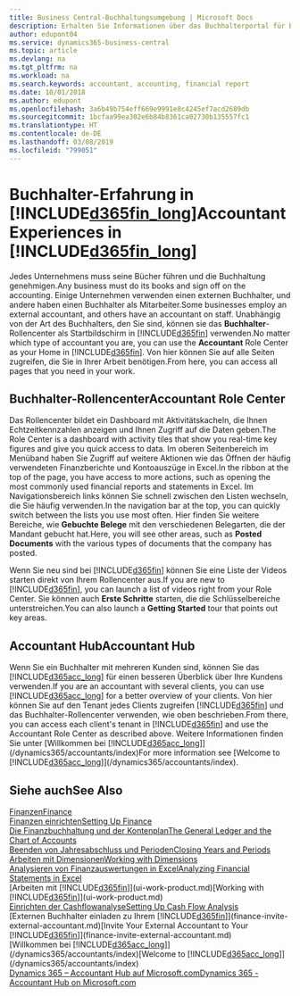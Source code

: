 ```yaml
---
title: Business Central-Buchhaltungsumgebung | Microsoft Docs
description: Erhalten Sie Informationen über das Buchhalterportal für Business Central. und das Buchhalterrollencenter, das interne und externe Buchhalter im Kundenunternehmen unterstützt.
author: edupont04
ms.service: dynamics365-business-central
ms.topic: article
ms.devlang: na
ms.tgt_pltfrm: na
ms.workload: na
ms.search.keywords: accountant, accounting, financial report
ms.date: 10/01/2018
ms.author: edupont
ms.openlocfilehash: 3a6b49b754eff669e9991e8c4245ef7acd2689db
ms.sourcegitcommit: 1bcfaa99ea302e6b84b8361ca02730b135557fc1
ms.translationtype: HT
ms.contentlocale: de-DE
ms.lasthandoff: 03/08/2019
ms.locfileid: "799051"
---
```

# <a name="accountant-experiences-in-included365finlongincludesd365finlongmdmd"></a><span data-ttu-id="6dd3d-103">Buchhalter-Erfahrung in [!INCLUDE[d365fin_long](includes/d365fin_long_md.md)]</span><span class="sxs-lookup"><span data-stu-id="6dd3d-103">Accountant Experiences in [!INCLUDE[d365fin_long](includes/d365fin_long_md.md)]</span></span>
<span data-ttu-id="6dd3d-104">Jedes Unternehmens muss seine Bücher führen und die Buchhaltung genehmigen.</span><span class="sxs-lookup"><span data-stu-id="6dd3d-104">Any business must do its books and sign off on the accounting.</span></span> <span data-ttu-id="6dd3d-105">Einige Unternehmen verwenden einen externen Buchhalter, und andere haben einen Buchhalter als Mitarbeiter.</span><span class="sxs-lookup"><span data-stu-id="6dd3d-105">Some businesses employ an external accountant, and others have an accountant on staff.</span></span> <span data-ttu-id="6dd3d-106">Unabhängig von der Art des Buchhalters, den Sie sind, können sie das **Buchhalter**-Rollencenter als Startbildschirm in [!INCLUDE[d365fin](includes/d365fin_md.md)] verwenden.</span><span class="sxs-lookup"><span data-stu-id="6dd3d-106">No matter which type of accountant you are, you can use the **Accountant** Role Center as your Home in [!INCLUDE[d365fin](includes/d365fin_md.md)].</span></span> <span data-ttu-id="6dd3d-107">Von hier können Sie auf alle Seiten zugreifen, die Sie in Ihrer Arbeit benötigen.</span><span class="sxs-lookup"><span data-stu-id="6dd3d-107">From here, you can access all pages that you need in your work.</span></span>  

## <a name="accountant-role-center"></a><span data-ttu-id="6dd3d-108">Buchhalter-Rollencenter</span><span class="sxs-lookup"><span data-stu-id="6dd3d-108">Accountant Role Center</span></span>
<span data-ttu-id="6dd3d-109">Das Rollencenter bildet ein Dashboard mit Aktivitätskacheln, die Ihnen Echtzeitkennzahlen anzeigen und Ihnen Zugriff auf die Daten geben.</span><span class="sxs-lookup"><span data-stu-id="6dd3d-109">The Role Center is a dashboard with activity tiles that show you real-time key figures and give you quick access to data.</span></span> <span data-ttu-id="6dd3d-110">Im oberen Seitenbereich im Menüband haben Sie Zugriff auf weitere Aktionen wie das Öffnen der häufig verwendeten Finanzberichte und Kontoauszüge in Excel.</span><span class="sxs-lookup"><span data-stu-id="6dd3d-110">In the ribbon at the top of the page, you have access to more actions, such as opening the most commonly used financial reports and statements in Excel.</span></span> <span data-ttu-id="6dd3d-111">Im Navigationsbereich links können Sie schnell zwischen den Listen wechseln, die Sie häufig verwenden.</span><span class="sxs-lookup"><span data-stu-id="6dd3d-111">In the navigation bar at the top, you can quickly switch between the lists you use most often.</span></span> <span data-ttu-id="6dd3d-112">Hier finden Sie weitere Bereiche, wie **Gebuchte Belege** mit den verschiedenen Belegarten, die der Mandant gebucht hat.</span><span class="sxs-lookup"><span data-stu-id="6dd3d-112">Here, you will see other areas, such as **Posted Documents** with the various types of documents that the company has posted.</span></span>  

<span data-ttu-id="6dd3d-113">Wenn Sie neu sind bei [!INCLUDE[d365fin](includes/d365fin_md.md)] können Sie eine Liste der Videos starten direkt von Ihrem Rollencenter aus.</span><span class="sxs-lookup"><span data-stu-id="6dd3d-113">If you are new to [!INCLUDE[d365fin](includes/d365fin_md.md)], you can launch a list of videos right from your Role Center.</span></span> <span data-ttu-id="6dd3d-114">Sie können auch **Erste Schritte** starten, die die Schlüsselbereiche unterstreichen.</span><span class="sxs-lookup"><span data-stu-id="6dd3d-114">You can also launch a **Getting Started** tour that points out key areas.</span></span>  

## <a name="accountant-hub"></a><span data-ttu-id="6dd3d-115">Accountant Hub</span><span class="sxs-lookup"><span data-stu-id="6dd3d-115">Accountant Hub</span></span>
<span data-ttu-id="6dd3d-116">Wenn Sie ein Buchhalter mit mehreren Kunden sind, können Sie das [!INCLUDE[d365acc_long](includes/d365acc_long_md.md)] für einen besseren Überblick über Ihre Kundens verwenden.</span><span class="sxs-lookup"><span data-stu-id="6dd3d-116">If you are an accountant with several clients, you can use [!INCLUDE[d365acc_long](includes/d365acc_long_md.md)] for a better overview of your clients.</span></span> <span data-ttu-id="6dd3d-117">Von hier können Sie auf den Tenant jedes Clients zugreifen [!INCLUDE[d365fin](includes/d365fin_md.md)] und das Buchhalter-Rollencenter verwenden, wie oben beschrieben.</span><span class="sxs-lookup"><span data-stu-id="6dd3d-117">From there, you can access each client's tenant in [!INCLUDE[d365fin](includes/d365fin_md.md)] and use the Accountant Role Center as described above.</span></span> <span data-ttu-id="6dd3d-118">Weitere Informationen finden Sie unter [Willkommen bei [!INCLUDE[d365acc_long](includes/d365acc_long_md.md)]](/dynamics365/accountants/index)</span><span class="sxs-lookup"><span data-stu-id="6dd3d-118">For more information see [Welcome to [!INCLUDE[d365acc_long](includes/d365acc_long_md.md)]](/dynamics365/accountants/index).</span></span>  

## <a name="see-also"></a><span data-ttu-id="6dd3d-119">Siehe auch</span><span class="sxs-lookup"><span data-stu-id="6dd3d-119">See Also</span></span>
[<span data-ttu-id="6dd3d-120">Finanzen</span><span class="sxs-lookup"><span data-stu-id="6dd3d-120">Finance</span></span>](finance.md)  
[<span data-ttu-id="6dd3d-121">Finanzen einrichten</span><span class="sxs-lookup"><span data-stu-id="6dd3d-121">Setting Up Finance</span></span>](finance-setup-finance.md)  
[<span data-ttu-id="6dd3d-122">Die Finanzbuchhaltung und der Kontenplan</span><span class="sxs-lookup"><span data-stu-id="6dd3d-122">The General Ledger and the Chart of Accounts</span></span>](finance-general-ledger.md)  
[<span data-ttu-id="6dd3d-123">Beenden von Jahresabschluss und Perioden</span><span class="sxs-lookup"><span data-stu-id="6dd3d-123">Closing Years and Periods</span></span>](year-close-years-periods.md)  
[<span data-ttu-id="6dd3d-124">Arbeiten mit Dimensionen</span><span class="sxs-lookup"><span data-stu-id="6dd3d-124">Working with Dimensions</span></span>](finance-dimensions.md)  
[<span data-ttu-id="6dd3d-125">Analysieren von Finanzauswertungen in Excel</span><span class="sxs-lookup"><span data-stu-id="6dd3d-125">Analyzing Financial Statements in Excel</span></span>](finance-analyze-excel.md)  
<span data-ttu-id="6dd3d-126">[Arbeiten mit [!INCLUDE[d365fin](includes/d365fin_md.md)]](ui-work-product.md)</span><span class="sxs-lookup"><span data-stu-id="6dd3d-126">[Working with [!INCLUDE[d365fin](includes/d365fin_md.md)]](ui-work-product.md)</span></span>  
[<span data-ttu-id="6dd3d-127">Einrichten der Cashflowanalyse</span><span class="sxs-lookup"><span data-stu-id="6dd3d-127">Setting Up Cash Flow Analysis</span></span>](finance-setup-cash-flow-analyses.md)  
<span data-ttu-id="6dd3d-128">[Externen Buchhalter einladen zu Ihrem [!INCLUDE[d365fin](includes/d365fin_md.md)]](finance-invite-external-accountant.md)</span><span class="sxs-lookup"><span data-stu-id="6dd3d-128">[Invite Your External Accountant to Your [!INCLUDE[d365fin](includes/d365fin_md.md)]](finance-invite-external-accountant.md)</span></span>  
<span data-ttu-id="6dd3d-129">[Willkommen bei [!INCLUDE[d365acc_long](includes/d365acc_long_md.md)]](/dynamics365/accountants/index)</span><span class="sxs-lookup"><span data-stu-id="6dd3d-129">[Welcome to [!INCLUDE[d365acc_long](includes/d365acc_long_md.md)]](/dynamics365/accountants/index)</span></span>  
[<span data-ttu-id="6dd3d-130">Dynamics 365 – Accountant Hub auf Microsoft.com</span><span class="sxs-lookup"><span data-stu-id="6dd3d-130">Dynamics 365 - Accountant Hub on Microsoft.com</span></span>](https://www.microsoft.com/en-us/dynamics365/financial-insights-for-accountants)  
